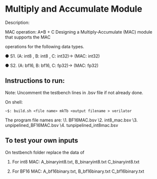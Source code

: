 
# Multiply and Accumulate Module

Description:

MAC operation: A*B + C
Designing a Multiply-Accumulate (MAC) module that supports the MAC

operations for the following data types.

● S1. (A: int8 , B: int8 , C: int32)-> (MAC: int32)

● S2. (A: bf16, B: bf16, C: fp32)-> (MAC: fp32)


## Instructions to run:

Note: Uncomment the testbench lines in .bsv file if not already done.

On shell:
```
~$: build.sh <file name> mkTb <output filename > verilator
```

The program file names are:
    \1. BF16MAC.bsv 
    \2. int8_mac.bsv 
    \3. unpipelined_BF16MAC.bsv 
    \4. tunpipelined_int8mac.bsv

## To test your own inputs
On testbench folder replace the data of 

1. For int8 MAC:
    A_binaryint8.txt, B_binaryint8.txt
    C_binaryint8.txt

2. For BF16 MAC:
    A_bf16binary.txt, B_bf16binary.txt
    C_bf16binary.txt
